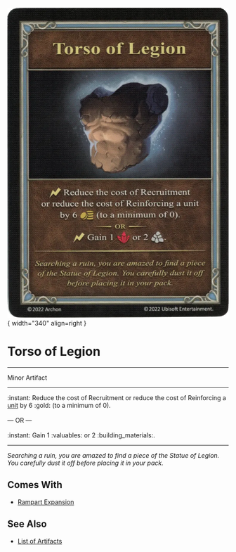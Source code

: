 ![Torso of Legion](../assets/artifacts_minor-torso_of_legion.webp){ width="340" align=right }

# Torso of Legion
___
Minor Artifact
___
:instant: Reduce the cost of Recruitment or reduce the cost of Reinforcing a [unit](../units.md) by 6 :gold: (to a minimum of 0).<br><br>— OR —<br><br>:instant: Gain 1 :valuables: or 2 :building_materials:.
___
*Searching a ruin, you are amazed to find a piece of the Statue of Legion. You carefully dust it off before placing it in your pack.*


## Comes With

- [Rampart Expansion](../content.md)


## See Also

- [List of Artifacts](../artifacts.md)
